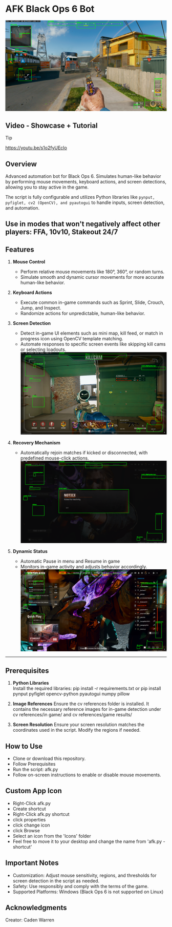 # AFK Black Ops 6 Bot

![In Game Image](readme-imgs/ingame.png)

## Video - Showcase + Tutorial
> [!TIP]
> https://youtu.be/s1o2fyUEcIo



## Overview

Advanced automation bot for Black Ops 6. Simulates human-like behavior by performing mouse movements, keyboard actions, and screen detections, allowing you to stay active in the game.

The script is fully configurable and utilizes Python libraries like `pynput, pyfiglet, cv2 (OpenCV), and pyautogui` to handle inputs, screen detection, and automation.

**Use in modes that won't negatively affect other players: FFA, 10v10, Stakeout 24/7**
---

## Features

1. **Mouse Control**
   - Perform relative mouse movements like 180°, 360°, or random turns.
   - Simulate smooth and dynamic cursor movements for more accurate human-like behavior.

2. **Keyboard Actions**
   - Execute common in-game commands such as Sprint, Slide, Crouch, Jump, and Inspect.
   - Randomize actions for unpredictable, human-like behavior.

3. **Screen Detection**
   - Detect in-game UI elements such as mini map, kill feed, or match in progress icon using OpenCV template matching.
   - Automate responses to specific screen events like skipping kill cams or selecting loadouts.
![Killcam](readme-imgs/killcam.png)

4. **Recovery Mechanism**
   - Automatically rejoin matches if kicked or disconnected, with predefined mouse-click actions.
![Kicked](readme-imgs/kicked.png)

5. **Dynamic Status**
   - Automatic Pause in menu and Resume in game
   - Monitors in-game activity and adjusts behavior accordingly.
   ![Menu](readme-imgs/menu.png)

---

## Prerequisites

1. **Python Libraries**  
   Install the required libraries:
   pip install -r requirements.txt
   or
   pip install pynput pyfiglet opencv-python pyautogui numpy pillow

2. **Image References**
Ensure the cv references folder is installed. It contains the necessary reference images for in-game detection under cv references/in game/ and cv references/game results/

3. **Screen Resolution**
Ensure your screen resolution matches the coordinates used in the script. Modify the regions if needed.

## How to Use
- Clone or download this repository.
- Follow Prerequisites
- Run the script: afk.py
- Follow on-screen instructions to enable or disable mouse movements.

## Custom App Icon
- Right-Click afk.py
- Create shortcut
- Right-Click afk.py shortcut
- click properties
- click change icon
- click Browse
- Select an icon from the 'Icons' folder
- Feel free to move it to your desktop and change the name from 'afk.py - shortcut'
  
## Important Notes
- Customization: Adjust mouse sensitivity, regions, and thresholds for screen detection in the script as needed.
- Safety: Use responsibly and comply with the terms of the game.
- Supported Platforms: Windows (Black Ops 6 is not supported on Linux)

## Acknowledgments
Creator: Caden Warren
